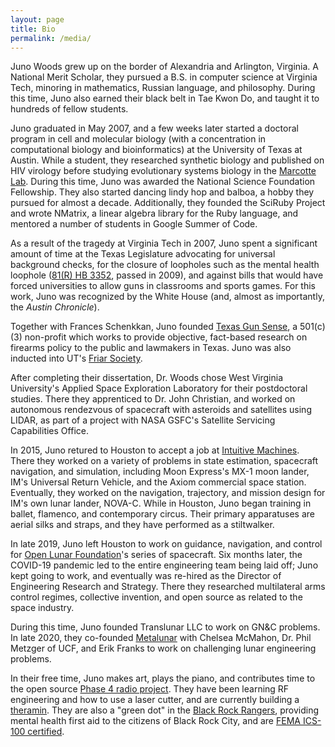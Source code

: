 ```yaml
---
layout: page
title: Bio
permalink: /media/
---
```


Juno Woods grew up on the border of Alexandria and Arlington, Virginia. A National Merit Scholar, they pursued a B.S. in computer science at Virginia Tech, minoring in mathematics, Russian language, and philosophy. During this time, Juno also earned their black belt in Tae Kwon Do, and taught it to hundreds of fellow students.

Juno graduated in May 2007, and a few weeks later started a doctoral program in cell and molecular biology (with a concentration in computational biology and bioinformatics) at the University of Texas at Austin. While a student, they researched synthetic biology and published on HIV virology before studying evolutionary systems biology in the [Marcotte Lab](http://www.marcottelab.org/index.php/Main_Page). During this time, Juno was awarded the National Science Foundation Fellowship. They also started dancing lindy hop and balboa, a hobby they pursued for almost a decade. Additionally, they founded the SciRuby Project and wrote NMatrix, a linear algebra library for the Ruby language, and mentored a number of students in Google Summer of Code.

As a result of the tragedy at Virginia Tech in 2007, Juno spent a significant amount of time at the Texas Legislature advocating for universal background checks, for the closure of loopholes such as the mental health loophole ([81(R) HB 3352](https://capitol.texas.gov/BillLookup/History.aspx?LegSess=81R&Bill=HB3352), passed in 2009), and against bills that would have forced universities to allow guns in classrooms and sports games. For this work, Juno was recognized by the White House (and, almost as importantly, the _Austin Chronicle_).

Together with Frances Schenkkan, Juno founded [Texas Gun Sense](http://txgunsense.org), a 501(c)(3) non-profit which works to provide objective, fact-based research on firearms policy to the public and lawmakers in Texas. Juno was also inducted into UT's [Friar Society](https://www.friarsociety.org).

After completing their dissertation, Dr. Woods chose West Virginia University's Applied Space Exploration Laboratory for their postdoctoral studies. There they apprenticed to Dr. John Christian, and worked on autonomous rendezvous of spacecraft with asteroids and satellites using LIDAR, as part of a project with NASA GSFC's Satellite Servicing Capabilities Office.

In 2015, Juno retured to Houston to accept a job at [Intuitive Machines](http://www.intuitivemachines.com). There they worked on a variety of problems in state estimation, spacecraft navigation, and simulation, including Moon Express's MX-1 moon lander, IM's Universal Return Vehicle, and the Axiom commercial space station. Eventually, they worked on the navigation, trajectory, and mission design for IM's own lunar lander, NOVA-C. While in Houston, Juno began training in ballet, flamenco, and contemporary circus. Their primary apparatuses are aerial silks and straps, and they have performed as a stiltwalker.

In late 2019, Juno left Houston to work on guidance, navigation, and control for [Open Lunar Foundation](https://www.openlunar.org)'s series of spacecraft. Six months later, the COVID-19 pandemic led to the entire engineering team being laid off; Juno kept going to work, and eventually was re-hired as the Director of Engineering Research and Strategy. There they researched multilateral arms control regimes, collective invention, and open source as related to the space industry.

During this time, Juno founded Translunar LLC to work on GN&C problems. In late 2020, they co-founded [Metalunar](https://www.metalunar.com) with Chelsea McMahon, Dr. Phil Metzger of UCF, and Erik Franks to work on challenging lunar engineering problems.

In their free time, Juno makes art, plays the piano, and contributes time to the open source [Phase 4 radio project](https://www.phase4radio.org). They have been learning RF engineering and how to use a laser cutter, and are currently building a [theramin](https://en.wikipedia.org/wiki/Theremin). They are also a "green dot" in the [Black Rock Rangers](https://rangers.burningman.org), providing mental health first aid to the citizens of Black Rock City, and are [FEMA ICS-100 certified](https://training.fema.gov/is/courseoverview.aspx?code=is-100.c).
